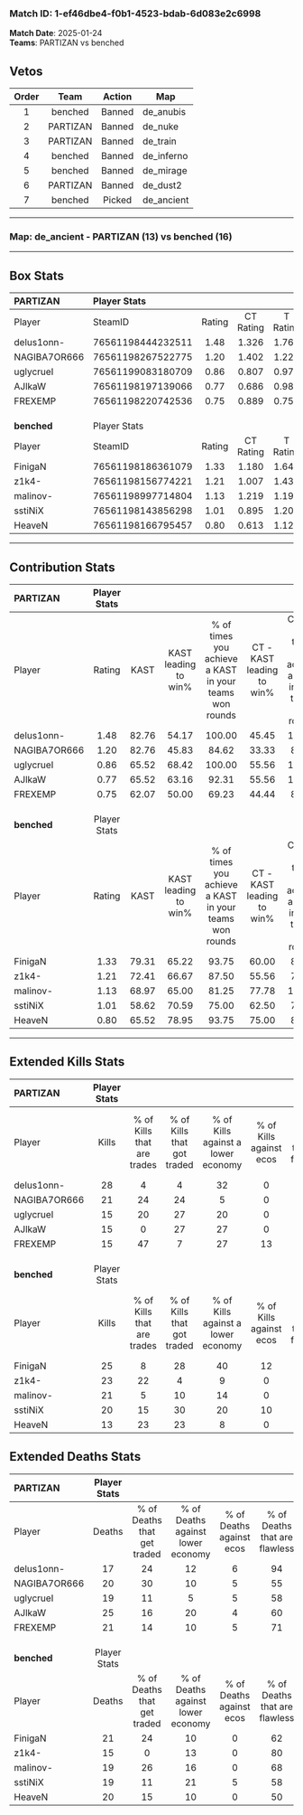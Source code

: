 ### Match ID: 1-ef46dbe4-f0b1-4523-bdab-6d083e2c6998  
**Match Date**: 2025-01-24  
**Teams**: PARTIZAN vs benched  

## Vetos  

| Order | Team | Action | Map |
| :---: | :--: | :----: | --- |
| 1 | benched | Banned | de_anubis |
| 2 | PARTIZAN | Banned | de_nuke |
| 3 | PARTIZAN | Banned | de_train |
| 4 | benched | Banned | de_inferno |
| 5 | benched | Banned | de_mirage |
| 6 | PARTIZAN | Banned | de_dust2 |
| 7 | benched | Picked | de_ancient |

---  

### **Map**: de_ancient - PARTIZAN (13) vs benched (16)  
---  

## Box Stats  

| **PARTIZAN** | Player Stats      |        |           |          |       |      |       |         |        |      |     |
| :- | :- | :-: | :-: | :-: | :-: | :-: | :-: | :-: | :-: | :-: | :-: |
| Player       | SteamID           | Rating | CT Rating | T Rating | KAST  | ADR  | Kills | Assists | Deaths | K/D  | HS% |
| delus1onn-   | 76561198444232511 |  1.48  |   1.326   |  1.763   | 82.76 | 86.6 |  28   |    3    |   17   | 1.65 | 14  |
| NAGIBA7OR666 | 76561198267522775 |  1.20  |   1.402   |  1.223   | 82.76 | 79.8 |  21   |    5    |   20   | 1.05 | 61  |
| uglycrueI    | 76561199083180709 |  0.86  |   0.807   |  0.978   | 65.52 | 62.7 |  15   |    6    |   19   | 0.79 | 66  |
| AJlkaW       | 76561198197139066 |  0.77  |   0.686   |  0.984   | 65.52 | 65.2 |  15   |    9    |   25   | 0.60 | 66  |
| FREXEMP      | 76561198220742536 |  0.75  |   0.889   |  0.751   | 62.07 | 53.7 |  15   |    2    |   21   | 0.71 | 53  |
|              |                   |        |           |          |       |      |       |         |        |      |     |
|              |                   |        |           |          |       |      |       |         |        |      |     |
|              |                   |        |           |          |       |      |       |         |        |      |     |
| **benched**  | Player Stats      |        |           |          |       |      |       |         |        |      |     |
| Player       | SteamID           | Rating | CT Rating | T Rating | KAST  | ADR  | Kills | Assists | Deaths | K/D  | HS% |
| FinigaN      | 76561198186361079 |  1.33  |   1.180   |  1.641   | 79.31 | 95.3 |  25   |    7    |   21   | 1.19 | 44  |
| z1k4-        | 76561198156774221 |  1.21  |   1.007   |  1.436   | 72.41 | 67.0 |  23   |    0    |   15   | 1.53 | 30  |
| malinov-     | 76561198997714804 |  1.13  |   1.219   |  1.199   | 68.97 | 85.6 |  21   |    5    |   19   | 1.11 | 66  |
| sstiNiX      | 76561198143856298 |  1.01  |   0.895   |  1.209   | 58.62 | 79.3 |  20   |    5    |   19   | 1.05 | 55  |
| HeaveN       | 76561198166795457 |  0.80  |   0.613   |  1.122   | 65.52 | 62.1 |  13   |   13    |   20   | 0.65 | 76  |
---  

## Contribution Stats  

| **PARTIZAN** | Player Stats |       |                      |                                                        |                           |                                                             |                          |                                                            |
| :- | :-: | :-: | :-: | :-: | :-: | :-: | :-: | :-: |
| Player       |    Rating    | KAST  | KAST leading to win% | % of times you achieve a KAST in your teams won rounds | CT - KAST leading to win% | CT - % of times you achieve a KAST in your teams won rounds | T - KAST leading to win% | T - % of times you achieve a KAST in your teams won rounds |
| delus1onn-   |     1.48     | 82.76 |        54.17         |                         100.00                         |           45.45           |                           100.00                            |          61.54           |                           100.00                           |
| NAGIBA7OR666 |     1.20     | 82.76 |        45.83         |                         84.62                          |           33.33           |                            80.00                            |          58.33           |                           87.50                            |
| uglycrueI    |     0.86     | 65.52 |        68.42         |                         100.00                         |           55.56           |                           100.00                            |          80.00           |                           100.00                           |
| AJlkaW       |     0.77     | 65.52 |        63.16         |                         92.31                          |           55.56           |                           100.00                            |          70.00           |                           87.50                            |
| FREXEMP      |     0.75     | 62.07 |        50.00         |                         69.23                          |           44.44           |                            80.00                            |          55.56           |                           62.50                            |
|              |              |       |                      |                                                        |                           |                                                             |                          |                                                            |
|              |              |       |                      |                                                        |                           |                                                             |                          |                                                            |
|              |              |       |                      |                                                        |                           |                                                             |                          |                                                            |
| **benched**  | Player Stats |       |                      |                                                        |                           |                                                             |                          |                                                            |
| Player       |    Rating    | KAST  | KAST leading to win% | % of times you achieve a KAST in your teams won rounds | CT - KAST leading to win% | CT - % of times you achieve a KAST in your teams won rounds | T - KAST leading to win% | T - % of times you achieve a KAST in your teams won rounds |
| FinigaN      |     1.33     | 79.31 |        65.22         |                         93.75                          |           60.00           |                            85.71                            |          69.23           |                           100.00                           |
| z1k4-        |     1.21     | 72.41 |        66.67         |                         87.50                          |           55.56           |                            71.43                            |          75.00           |                           100.00                           |
| malinov-     |     1.13     | 68.97 |        65.00         |                         81.25                          |           77.78           |                           100.00                            |          54.55           |                           66.67                            |
| sstiNiX      |     1.01     | 58.62 |        70.59         |                         75.00                          |           62.50           |                            71.43                            |          77.78           |                           77.78                            |
| HeaveN       |     0.80     | 65.52 |        78.95         |                         93.75                          |           75.00           |                            85.71                            |          81.82           |                           100.00                           |
---  

## Extended Kills Stats  

| **PARTIZAN** | Player Stats |                            |                            |                                    |                         |                              |                                 |                                       |                    |           |
| :- | :-: | :-: | :-: | :-: | :-: | :-: | :-: | :-: | :-: | :-: |
| Player       |    Kills     | % of Kills that are trades | % of Kills that got traded | % of Kills against a lower economy | % of Kills against ecos | % of Kills that are flawless | % of Kills that are close duels | % of Kills that are assisted by flash | Pistol Round Kills | AWP Kills |
| delus1onn-   |      28      |             4              |             4              |                 32                 |            0            |              71              |                4                |                   4                   |         25         |     0     |
| NAGIBA7OR666 |      21      |             24             |             24             |                 5                  |            0            |              52              |               10                |                  19                   |         0          |     0     |
| uglycrueI    |      15      |             20             |             27             |                 20                 |            0            |              53              |               13                |                   0                   |         1          |     1     |
| AJlkaW       |      15      |             0              |             27             |                 27                 |            0            |              47              |                7                |                   7                   |         0          |     0     |
| FREXEMP      |      15      |             47             |             7              |                 27                 |           13            |              73              |                0                |                   7                   |         0          |     0     |
|              |              |                            |                            |                                    |                         |                              |                                 |                                       |                    |           |
|              |              |                            |                            |                                    |                         |                              |                                 |                                       |                    |           |
|              |              |                            |                            |                                    |                         |                              |                                 |                                       |                    |           |
| **benched**  | Player Stats |                            |                            |                                    |                         |                              |                                 |                                       |                    |           |
| Player       |    Kills     | % of Kills that are trades | % of Kills that got traded | % of Kills against a lower economy | % of Kills against ecos | % of Kills that are flawless | % of Kills that are close duels | % of Kills that are assisted by flash | Pistol Round Kills | AWP Kills |
| FinigaN      |      25      |             8              |             28             |                 40                 |           12            |              64              |                0                |                   4                   |         0          |     1     |
| z1k4-        |      23      |             22             |             4              |                 9                  |            0            |              65              |                4                |                   0                   |         16         |     1     |
| malinov-     |      21      |             5              |             10             |                 14                 |            0            |              62              |                5                |                   0                   |         0          |     5     |
| sstiNiX      |      20      |             15             |             30             |                 20                 |           10            |              70              |                0                |                  30                   |         0          |     0     |
| HeaveN       |      13      |             23             |             23             |                 8                  |            0            |              77              |               15                |                   8                   |         0          |     3     |
## Extended Deaths Stats  

| **PARTIZAN** | Player Stats |                             |                                   |                          |                               |                            |                           |               |
| :- | :-: | :-: | :-: | :-: | :-: | :-: | :-: | :-: |
| Player       |    Deaths    | % of Deaths that get traded | % of Deaths against lower economy | % of Deaths against ecos | % of Deaths that are flawless | % of Deaths that are close | % of Deaths while blinded | Deaths to AWP |
| delus1onn-   |      17      |             24              |                12                 |            6             |              94               |             0              |            12             |       1       |
| NAGIBA7OR666 |      20      |             30              |                10                 |            5             |              55               |             10             |             0             |       2       |
| uglycrueI    |      19      |             11              |                 5                 |            5             |              58               |             5              |             5             |       3       |
| AJlkaW       |      25      |             16              |                20                 |            4             |              60               |             0              |            16             |       4       |
| FREXEMP      |      21      |             14              |                10                 |            5             |              71               |             5              |             5             |       6       |
|              |              |                             |                                   |                          |                               |                            |                           |               |
|              |              |                             |                                   |                          |                               |                            |                           |               |
|              |              |                             |                                   |                          |                               |                            |                           |               |
| **benched**  | Player Stats |                             |                                   |                          |                               |                            |                           |               |
| Player       |    Deaths    | % of Deaths that get traded | % of Deaths against lower economy | % of Deaths against ecos | % of Deaths that are flawless | % of Deaths that are close | % of Deaths while blinded | Deaths to AWP |
| FinigaN      |      21      |             24              |                10                 |            0             |              62               |             10             |            19             |       6       |
| z1k4-        |      15      |              0              |                13                 |            0             |              80               |             0              |             0             |       7       |
| malinov-     |      19      |             26              |                16                 |            0             |              68               |             21             |            11             |       3       |
| sstiNiX      |      19      |             11              |                21                 |            5             |              58               |             0              |             0             |       7       |
| HeaveN       |      20      |             15              |                10                 |            0             |              50               |             0              |             5             |       3       |
